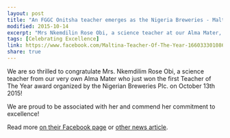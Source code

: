 ```yaml
---
layout: post
title: "An FGGC Onitsha teacher emerges as the Nigeria Breweries - Maltina Teacher of the Year"
modified: 2015-10-14
excerpt: "Mrs Nkemdilin Rose Obi, a science teacher at our Alma Mater, has emerged the overall winner at the just-concluded Maltina Teacher of the Year competition. Read more about it!"
tags: [Celebrating Excellence]
link: https://www.facebook.com/Maltina-Teacher-Of-The-Year-1660333010867931/
share: true
---
```


We are so thrilled to congratulate Mrs. Nkemdilim Rose Obi, a science teacher from our very own Alma Mater who just won the first Teacher of The Year award organized by the Nigerian Breweries Plc. on October 13th 2015!

We are proud to be associated with her and commend her commitment to excellence!

Read more [on their Facebook page](https://www.facebook.com/Maltina-Teacher-Of-The-Year-1660333010867931/) or [other news article](http://m.4-traders.com/NIGERIAN-BREWERIES-PLC-6627165/news/Nigerian-Breweries--Anambra-teacher-emerges-Maltina-Teacher-of-the-Year-21194176/).  
